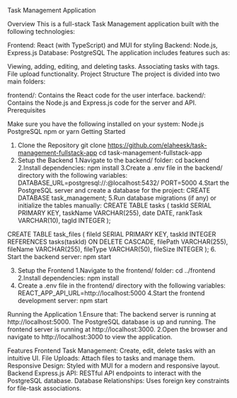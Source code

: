 Task Management Application

Overview
This is a full-stack Task Management application built with the following technologies:

Frontend: React (with TypeScript) and MUI for styling
Backend: Node.js, Express.js
Database: PostgreSQL
The application includes features such as:

Viewing, adding, editing, and deleting tasks.
Associating tasks with tags.
File upload functionality.
Project Structure
The project is divided into two main folders:

frontend/: Contains the React code for the user interface.
backend/: Contains the Node.js and Express.js code for the server and API.
Prerequisites

Make sure you have the following installed on your system:
Node.js
PostgreSQL
npm or yarn
Getting Started
1. Clone the Repository
git clone https://github.com/elaheesk/task-management-fullstack-app
cd task-management-fullstack-app
2. Setup the Backend
1.Navigate to the backend/ folder:
cd backend
2.Install dependencies:
npm install
3.Create a .env file in the backend/ directory with the following variables:
DATABASE_URL=postgresql://<username>:<password>@localhost:5432/<your-database-name>
PORT=5000
4.Start the PostgreSQL server and create a database for the project:
CREATE DATABASE task_management;
5.Run database migrations (if any) or initialize the tables manually:
CREATE TABLE tasks (
    taskId SERIAL PRIMARY KEY,
    taskName VARCHAR(255),
    date DATE,
    rankTask VARCHAR(10),
    tagId INTEGER
);

CREATE TABLE task_files (
    fileId SERIAL PRIMARY KEY,
    taskId INTEGER REFERENCES tasks(taskId) ON DELETE CASCADE,
    filePath VARCHAR(255),
    fileName VARCHAR(255),
    fileType VARCHAR(50),
    fileSize INTEGER
);
6. Start the backend server:
npm start

3. Setup the Frontend
1.Navigate to the frontend/ folder:
cd ../frontend
2.Install dependencies:
npm install
3. Create a .env file in the frontend/ directory with the following variables:
 REACT_APP_API_URL=http://localhost:5000
4.Start the frontend development server:
 npm start

Running the Application
1.Ensure that:
The backend server is running at http://localhost:5000.
The PostgreSQL database is up and running.
The frontend server is running at http://localhost:3000.
2.Open the browser and navigate to http://localhost:3000 to view the application.

Features
Frontend
Task Management: Create, edit, delete tasks with an intuitive UI.
File Uploads: Attach files to tasks and manage them.
Responsive Design: Styled with MUI for a modern and responsive layout.
Backend
Express.js API: RESTful API endpoints to interact with the PostgreSQL database.
Database Relationships: Uses foreign key constraints for file-task associations.




